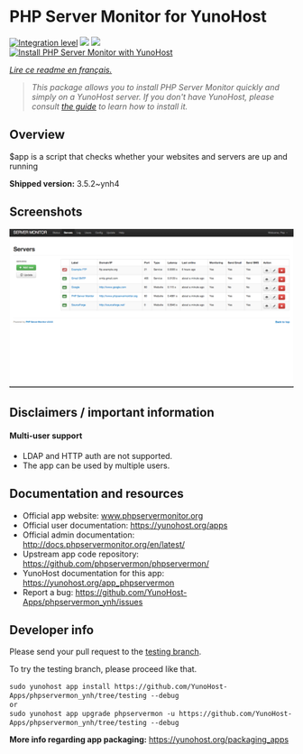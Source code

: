 <!--
N.B.: This README was automatically generated by https://github.com/YunoHost/apps/tree/master/tools/README-generator
It shall NOT be edited by hand.
-->

# PHP Server Monitor for YunoHost

[![Integration level](https://dash.yunohost.org/integration/phpservermon.svg)](https://dash.yunohost.org/appci/app/phpservermon) ![](https://ci-apps.yunohost.org/ci/badges/phpservermon.status.svg) ![](https://ci-apps.yunohost.org/ci/badges/phpservermon.maintain.svg)  
[![Install PHP Server Monitor with YunoHost](https://install-app.yunohost.org/install-with-yunohost.svg)](https://install-app.yunohost.org/?app=phpservermon)

*[Lire ce readme en français.](./README_fr.md)*

> *This package allows you to install PHP Server Monitor quickly and simply on a YunoHost server.
If you don't have YunoHost, please consult [the guide](https://yunohost.org/#/install) to learn how to install it.*

## Overview

$app is a script that checks whether your websites and servers are up and running

**Shipped version:** 3.5.2~ynh4



## Screenshots

![](./doc/screenshots/screenshot.png)

## Disclaimers / important information

#### Multi-user support

* LDAP and HTTP auth are not supported.
* The app can be used by multiple users.

## Documentation and resources

* Official app website: www.phpservermonitor.org
* Official user documentation: https://yunohost.org/apps
* Official admin documentation: http://docs.phpservermonitor.org/en/latest/
* Upstream app code repository: https://github.com/phpservermon/phpservermon/
* YunoHost documentation for this app: https://yunohost.org/app_phpservermon
* Report a bug: https://github.com/YunoHost-Apps/phpservermon_ynh/issues

## Developer info

Please send your pull request to the [testing branch](https://github.com/YunoHost-Apps/phpservermon_ynh/tree/testing).

To try the testing branch, please proceed like that.
```
sudo yunohost app install https://github.com/YunoHost-Apps/phpservermon_ynh/tree/testing --debug
or
sudo yunohost app upgrade phpservermon -u https://github.com/YunoHost-Apps/phpservermon_ynh/tree/testing --debug
```

**More info regarding app packaging:** https://yunohost.org/packaging_apps